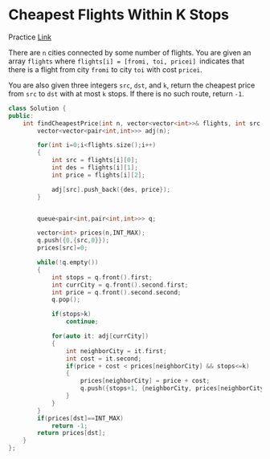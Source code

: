 # Cheapest Flights Within K Stops

Practice [Link](https://leetcode.com/problems/cheapest-flights-within-k-stops/description/)


There are `n` cities connected by some number of flights. You are given an array `flights` where `flights[i] = [fromi, toi, pricei] `indicates that there is a flight from city `fromi` to city `toi` with cost `pricei`.

You are also given three integers `src`, `dst`, and `k`, return the cheapest price from `src` to `dst` with at most `k` stops. If there is no such route, return `-1`.

```cpp
class Solution {
public:
    int findCheapestPrice(int n, vector<vector<int>>& flights, int src, int dst, int k) {
        vector<vector<pair<int,int>>> adj(n);

        for(int i=0;i<flights.size();i++)
        {
            int src = flights[i][0];
            int des = flights[i][1];
            int price = flights[i][2];

            adj[src].push_back({des, price});
        }


        queue<pair<int,pair<int,int>>> q;

        vector<int> prices(n,INT_MAX);
        q.push({0,{src,0}});
        prices[src]=0;

        while(!q.empty())
        {
            int stops = q.front().first;
            int currCity = q.front().second.first;
            int price = q.front().second.second;
            q.pop();

            if(stops>k)
                continue;

            for(auto it: adj[currCity])
            {
                int neighborCity = it.first;
                int cost = it.second;
                if(price + cost < prices[neighborCity] && stops<=k)
                {
                    prices[neighborCity] = price + cost;
                    q.push({stops+1, {neighborCity, prices[neighborCity]}});
                }
            }
        }
        if(prices[dst]==INT_MAX)
            return -1;
        return prices[dst];
    }
};
```